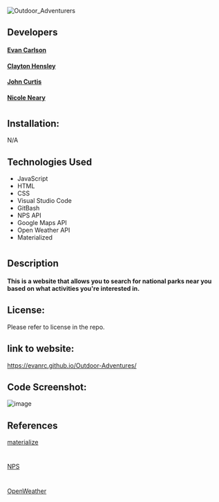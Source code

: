 ![Outdoor_Adventurers](https://github.com/EvanRC/Outdoor-Adventures/assets/124648885/c083f247-e1fc-4df1-9fbb-c8785d8a01f7)

## Developers

#### [Evan Carlson](https://github.com/EvanRC)
#### [Clayton Hensley](https://github.com/chensley8)
#### [John Curtis](https://github.com/t4-k1/)
#### [Nicole Neary](https://github.com/nicolemneary)
#
## Installation:
N/A

## Technologies Used

* JavaScript
* HTML
* CSS
* Visual Studio Code
* GitBash
* NPS API
* Google Maps API
* Open Weather API
* Materialized
#
## Description
#### This is a website that allows you to search for national parks near you based on what activities you're interested in.

## License:
Please refer to license in the repo.

## link to website:
https://evanrc.github.io/Outdoor-Adventures/


## Code Screenshot:
![image](https://github.com/EvanRC/Outdoor-Adventures/assets/124648885/8655af5e-79bc-4aa1-94f7-389586799a4e)


## References
[materialize](https://materializecss.com/)
#
[NPS](https://www.nps.gov/subjects/developer/api-documentation.htm)
#
[OpenWeather](https://openweathermap.org/api)
